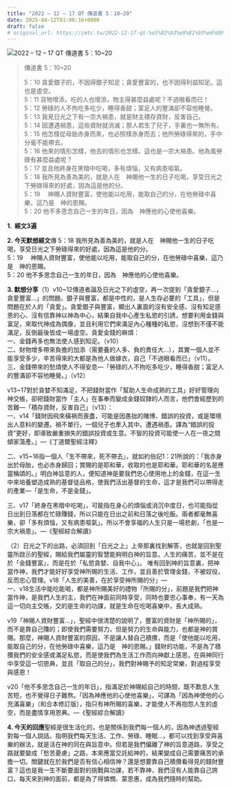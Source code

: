 ```yaml
---
title: "2022 – 12 – 17 QT 傳道書 5：10~20"
date: 2025-04-12T01:00:16+0800
draft: false
# original_url: https://cmtc.tw/2022-12-17-qt-%e5%82%b3%e9%81%93%e6%9b%b8-5%ef%bc%9a1020
---
```


![2022 – 12 – 17 QT 傳道書 5：10\~20](/images/qt.jpg  "2022 – 12 – 17 QT 傳道書 5：10\~20")

> 傳道書 5：10\~20
>
> 5：10 貪愛銀子的，不因得銀子知足；貪愛豐富的，也不因得利益知足。這也是虛空。  
> 5：11 貨物增添，吃的人也增添，物主得甚麼益處呢？不過眼看而已！  
> 5：12 勞碌的人不拘吃多吃少，睡得香甜；富足人的豐滿卻不容他睡覺。  
> 5：13 我見日光之下有一宗大禍患，就是財主積存資財，反害自己。  
> 5：14 因遭遇禍患，這些資財就消滅；那人若生了兒子，手裏也一無所有。  
> 5：15 他怎樣從母胎赤身而來，也必照樣赤身而去；他所勞碌得來的，手中分毫不能帶去。  
> 5：16 他來的情形怎樣，他去的情形也怎樣。這也是一宗大禍患。他為風勞碌有甚麼益處呢？  
> 5：17 並且他終身在黑暗中吃喝，多有煩惱，又有病患嘔氣。  
> 5：18 我所見為善為美的，就是人在　神賜他一生的日子吃喝，享受日光之下勞碌得來的好處，因為這是他的分。  
> 5：19 　神賜人資財豐富，使他能以吃用，能取自己的分，在他勞碌中喜樂，這乃是　神的恩賜。  
> 5：20 他不多思念自己一生的年日，因為　神應他的心使他喜樂。

**1.  經文3遍**

**2. 今天默想經文**傳 5：18 我所見為善為美的，就是人在　神賜他一生的日子吃喝，享受日光之下勞碌得來的好處，因為這是他的分。  
5：19 　神賜人資財豐富，使他能以吃用，能取自己的分，在他勞碌中喜樂，這乃是　神的恩賜。  
5：20 他不多思念自己一生的年日，因為　神應他的心使他喜樂。

**3. 默想分享**（1）v10\~12傳道者論及日光之下的虛空，再一次提到「貪愛銀子…，貪愛豐富…」的問題。銀子與豐富，都是中性的，是人生存必要的「工具」，但是問題在於人的「貪愛」。貪愛銀子與豐富，顯出人裏面的沒有安全感、沒有知足感恩的心、沒有信靠神以神為中心，結果自我中心產生私慾的引誘，想要利用金錢與富足，來取代神成為偶像，並且利用它們來滿足內心種種的私慾，沒想到不僅不能滿足，反倒最後皆成一場虛空。貪愛金錢的麻煩：  
一、金錢再多也無法使人感到知足。（v10）  
二、財物增多帶來負擔的加添（需要養的人多、負的責任大…），其實一個人並不能享受多少，辛苦得來的大都是為他人做嫁衣，自己「不過眼看而已」（v11）。  
三、金錢帶來的愁煩使人不得安息—「勞碌的人不拘吃多吃少，睡得香甜；富足人的豐滿卻不容他睡覺。」（v12）

v13\~17對於貪婪不知滿足，不把錢財當作「幫助人生命成熟的工具」好好管理向神交帳，卻把錢財當作「主人」在事奉而變成金錢奴隸的人而言，他們會經歷到的苦難—「積存資財，反害自己」（v13）：  
一、v14「錢財因飛來橫禍而喪盡，可能是因愚拙的賭博、錯誤的投資，或是環境出人意料的變遷。禍不單行，一個兒子也牽入其中。遭遇禍患。譯為“錯誤的投資”更好，即導致嚴重損失的錯誤投資或生意。不智的投資可能使一人在一夜之間傾家蕩產。」—《丁道爾聖經注釋》

二、v15\~16指一個人「生不帶來，死不帶去」，就如約伯記1：21所說的：「我赤身出於母胎，也必赤身歸回；賞賜的是耶和華，收取的也是耶和華。耶和華的名是應當稱頌的。」明白神旨意的人，便知道神是要我們忠心使用地上的金錢，在這一生中來培養塑造成熟的基督徒品格，使我們活出基督的生命，這才是我們可以帶得走的產業—「是生命，不是金錢」。

三、v17「終身在黑暗中吃喝」，可能指在身心的煩惱或消沉中度日，也可能指從日出到日落都在忙碌賺錢，所以只能在日出之前和日落之後吃飯。兩者都毫無喜樂，卻「多有煩惱，又有病患嘔氣」。所以不會享福的人生只是一場悲劇，「也是一宗大禍患」。—《聖經綜合解讀》

（2）日光之下的出路，必須回到「日光之上」上帝那裏找到解答，也就是回到聖靈所啟示的聖經，賜給我們屬靈的智慧能夠明白神的旨意。人生的痛苦，並不是在於「金錢豐富」，而是在於「私慾貪婪、自我中心」。 唯有回到神的旨意裏，把神當作神，我們才能好好享受神所賜的生活、工作，並且善於管理金錢，不被奴役，反而忠心管理。v18「人生的美善，在於享受神所賜的分」—  
一、v18生活中能吃能喝，都是神所賜美好的禮物「所賜的分」，前題是我們把神當作神，是我們人生的主，我們在神面前同時享受，同時也要忠心事奉，有一天為這一切向主交帳，交的是生命的功課，就是生命在吃喝喜樂中，長大成熟。

v19「神賜人資財豐富…」，聖經中很清楚的說明了，豐富的資財是「神所賜的」，而不是靠自己賺的；即使我們需要努力，但是努力的生命與能力，也都是神的賞賜。那麼，神賜人資財豐富的原因，不是讓人替自己積攢，而是「使他能以吃用，能取自己的分，在他勞碌中喜樂，這乃是　神的恩賜。」錢財的功能，不是為了積攢我們的安全感或滿足私慾，而是使我們為生活工作而向神獻上感恩，在與神同行中享受這一切恩典，並且「取自己的分」，我們對神賜予的知足常樂，對過程享受與感恩！

v20「他不多思念自己一生的年日」，指滿足於神賜給自己的時間，既不歎息人生苦短，也不覺得日子難熬。「因為神應他的心使他喜樂」，可譯為「因為神使他的心充滿喜樂」（和合本修訂版），指只有神所賜的喜樂，才能使人不再抱怨人生的虛空，而是盡情享用恩典。—《聖經綜合解讀》

**4. 今天的回應**聖經是很生活化的，也是關係到我們每一個人的，因為神透過聖經對每一個人說話。指明我們每天生活、工作、勞碌、睡眠…，都可以找到享受與喜樂的辦法，就是活在神的同在與旨意中。但若是我們偏離了神的旨意道路，享受之路就要變成「愁苦憂慮」之路，本來應當交託給神的，結果變成自己需要痛苦的承擔一切。關鍵就在於我們是否有信心相信神？還是想要靠自己積攢看得見的錢財豐富？這也是我一生不斷要面對的挑戰與功課，若不靠神，我們沒有人能靠自己誇口，每天來到神的面前，都是為了得憐憫、蒙恩惠，成為我們隨時的幫助。